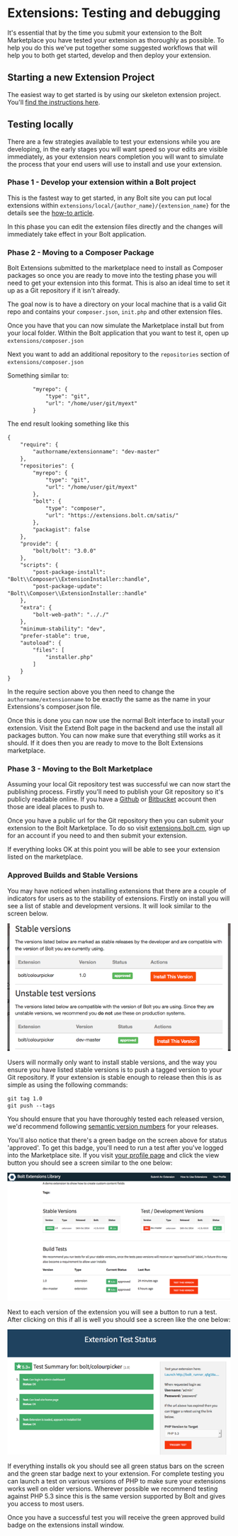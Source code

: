Extensions: Testing and debugging
=================================

It's essential that by the time you submit your extension to the Bolt
Marketplace you have tested your extension as thoroughly as possible. To help
you do this we've put together some suggested workflows that will help you to
both get started, develop and then deploy your extension.

Starting a new Extension Project
--------------------------------

The easiest way to get started is by using our skeleton extension project.
You'll [find the instructions here][starter].


Testing locally
---------------

There are a few strategies available to test your extensions while you are
developing, in the early stages you will want speed so your edits are visible
immediately, as your extension nears completion you will want to simulate the
process that your end users will use to install and use your extension.

### Phase 1 - Develop your extension within a Bolt project

This is the fastest way to get started, in any Bolt site you can put local
extensions within `extensions/local/{author_name}/{extension_name}` for the
details see the [how-to article](./config).

In this phase you can edit the extension files directly and the changes will
immediately take effect in your Bolt application.

### Phase 2 - Moving to a Composer Package

Bolt Extensions submitted to the marketplace need to install as Composer
packages so once you are ready to move into the testing phase you will need to
get your extension into this format. This is also an ideal time to set it up as
a Git repository if it isn't already.

The goal now is to have a directory on your local machine that is a valid Git
repo and contains your `composer.json`, `init.php` and other extension files.

Once you have that you can now simulate the Marketplace install but from your
local folder. Within the Bolt application that you want to test it, open up
`extensions/composer.json`

Next you want to add an additional repository to the `repositories` section of
`extensions/composer.json`

Something similar to:
```
        "myrepo": {
            "type": "git",
            "url": "/home/user/git/myext"
        }
```

The end result looking something like this

```
{
    "require": {
        "authorname/extensionname": "dev-master"
    },
    "repositories": {
        "myrepo": {
            "type": "git",
            "url": "/home/user/git/myext"
        },
        "bolt": {
            "type": "composer",
            "url": "https://extensions.bolt.cm/satis/"
        },
        "packagist": false
    },
    "provide": {
        "bolt/bolt": "3.0.0"
    },
    "scripts": {
        "post-package-install": "Bolt\\Composer\\ExtensionInstaller::handle",
        "post-package-update": "Bolt\\Composer\\ExtensionInstaller::handle"
    },
    "extra": {
        "bolt-web-path": ".././"
    },
    "minimum-stability": "dev",
    "prefer-stable": true,
    "autoload": {
        "files": [
            "installer.php"
        ]
    }
}
```

In the require section above you then need to change the
`authorname/extensionname` to be exactly the same as the name in your
Extensions's composer.json file.

Once this is done you can now use the normal Bolt interface to install your
extension. Visit the Extend Bolt page in the backend and use the install all
packages button. You can now make sure that everything still works as it should.
If it does then you are ready to move to the Bolt Extensions marketplace.

### Phase 3 - Moving to the Bolt Marketplace

Assuming your local Git repository test was successful we can now start the
publishing process. Firstly you'll need to publish your Git repository so it's
publicly readable online. If you have a [Github][gh] or [Bitbucket][bb] account
then those are ideal places to push to.

Once you have a public url for the Git repository then you can submit your
extension to the Bolt Marketplace. To do so visit [extensions.bolt.cm][ext], sign up for an account
if you need to and then submit your extension.

If everything looks OK at this point you will be able to see your extension
listed on the marketplace.

### Approved Builds and Stable Versions

You may have noticed when installing extensions that there are a couple of
indicators for users as to the stability of extensions. Firstly on install you
will see a list of stable and development versions. It will look similar to the
screen below.

<img src="/files/extensions-versions-stability.png">

Users will normally only want to install stable versions, and the way you ensure
you have listed stable versions is to push a tagged version to your Git
repository. If your extension is stable enough to release then this is as simple
as using the following commands:

```
git tag 1.0
git push --tags
```

You should ensure that you have thoroughly tested each released version, we'd
recommend following [semantic version numbers][semver]</a>
for your releases.

You'll also notice that there's a green badge on the screen above for status
'approved'. To get this badge, you'll need to run a test after you've logged
into the Marketplace site. If you visit [your profile page][profile] and click the
view button you should see a screen similar to the one below:

<img src="/files/extensions-testing.png">

Next to each version of the extension you will see a button to run a test. After
clicking on this if all is well you should see a screen like the one below:

<img src="/files/extensions-test-status.png">

If everything installs ok you should see all green status bars on the screen and
the green star badge next to your extension. For complete testing you can launch
a test on various versions of PHP to make sure your extensions works well on
older versions. Wherever possible we recommend testing against PHP 5.3 since
this is the same version supported by Bolt and gives you access to most users.

Once you have a successful test you will receive the green approved build badge
on the extensions install window.

[profile]: http://extensions.bolt.cm/profile
[semver]: http://semver.org/
[ext]: http://extensions.bolt.cm
[starter]: /extensions/basics/about#getting-started
[gh]: https://github.com
[bb]: https://bitbucket.com
